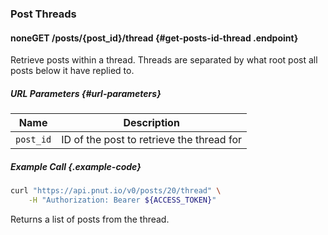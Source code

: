 ### Post Threads


#### <span class="endpoint-meta"><i class="fa fa-unlock" aria-hidden="true"></i> none</span><span class="method method-get">GET</span> /posts/<span class="call-param">{post_id}</span>/thread [<i class="fa fa-paragraph" aria-hidden="true"></i>](#get-posts-id-thread) {#get-posts-id-thread .endpoint}

Retrieve posts within a thread. Threads are separated by what root post all posts below it have replied to.

##### URL Parameters [<i class="fa fa-paragraph" aria-hidden="true"></i>](#url-parameters) {#url-parameters}

Name|Description
-|-
`post_id`|ID of the post to retrieve the thread for

##### Example Call {.example-code}

```bash
curl "https://api.pnut.io/v0/posts/20/thread" \
    -H "Authorization: Bearer ${ACCESS_TOKEN}"
```

Returns a list of posts from the thread.

```json

```